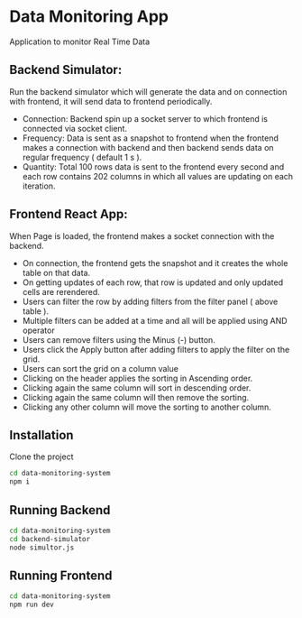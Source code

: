 # Data Monitoring App
Application to monitor Real Time Data

## Backend Simulator:

Run the backend simulator which will generate the data and on connection with frontend, it will send data to frontend periodically.
 * Connection: Backend spin up a socket server to which frontend is connected via socket client.
 * Frequency: Data is sent as a snapshot to frontend when the frontend makes a connection with backend and then backend sends data on regular frequency ( default 1 s ).
 * Quantity: Total 100 rows data is sent to the frontend every second and each row contains 202 columns in which all values are updating on each iteration.

## Frontend React App:

When Page is loaded, the frontend makes a socket connection with the backend.
 * On connection, the frontend gets the snapshot and it creates the whole table on that data.
 * On getting updates of each row, that row is updated and only updated cells are rerendered.
 * Users can filter the row by adding filters from the filter panel ( above table ).
 * Multiple filters can be added at a time and all will be applied using AND operator
 * Users can remove filters using the Minus (-) button.
 * Users click the Apply button after adding filters to apply the filter on the grid.
 * Users can sort the grid on a column value
 * Clicking on the header applies the sorting in Ascending order.
 * Clicking again the same column will sort in descending order.
 * Clicking again the same column will then remove the sorting.
 * Clicking any other column will move the sorting to another column.

## Installation

Clone the project

```bash
cd data-monitoring-system
npm i
```

## Running Backend

```bash
cd data-monitoring-system
cd backend-simulator
node simultor.js
```

## Running Frontend

```bash
cd data-monitoring-system
npm run dev 
```